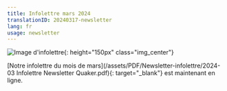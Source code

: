 ```yaml
---
title: Infolettre mars 2024
translationID: 20240317-newsletter
lang: fr
usage: newsletter
---
```

![Image d'infolettre](/assets/images/email-icon.avif){: height="150px" class="img_center"}

[Notre infolettre du mois de mars](/assets/PDF/Newsletter-infolettre/2024-03 Infolettre Newsletter Quaker.pdf){: target="_blank"} est maintenant en ligne.
